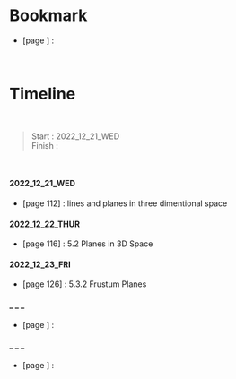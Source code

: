 # Bookmark

- [page ] : 

<br>

# Timeline

<br>

>Start   : 2022_12_21_WED<br>
>Finish  : 

<br>

#### 2022_12_21_WED
- [page 112] : lines and planes in three dimentional space

#### 2022_12_22_THUR
- [page 116] : 5.2 Planes in 3D Space 

#### 2022_12_23_FRI
- [page 126] : 5.3.2 Frustum Planes 

#### _ _ _
- [page ] :

#### _ _ _
- [page ] :

